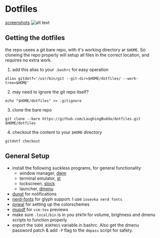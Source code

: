 # Dotfiles
[screenshots](https://imgur.com/a/hlQwaR9)
![alt text](https://imgur.com/DEpBmg1.png)



## Getting the dotfiles
the repo usees a git bare repo, with it's working directory ar `$HOME`. So cloneing the repo properly will setup all files in the correct location, and requires no extra work.
 1. add this alias to your `.bashrc` for easy operation
```
alias gitdotf='/usr/bin/git --git-dir=$HOME/dotfiles/ --work-tree=$HOME'
```
2. may need to ignore the git repo itself?
```
echo "$HOME/dotfiles" >> .gitignore
```
3. clone the bare repo
```
git clone --bare https://github.com/LaughingBudda/dotfiles.git $HOME/dotfiles
```
4.  checkout the content to your `$HOME` directory
```
gitdotf checkout
```
## General Setup
- install the following suckless programs, for general functionality
  - window manager, [dwm](https://github.com/LaughingBudda/dwm)
  - terminal emulator, [st](https://github.com/LaughingBudda/st)
  - lockscreen, [slock](https://tools.suckless.org/slock/)
  - launcher, [dmenu](https://tools.suckless.org/dmenu/)
- [dunst](https://github.com/dunst-project/dunst) for notifications
- [nerd-fonts](https://github.com/ryanoasis/nerd-fonts) for glyph support. I use `iosevka nerd fonts`
- [pywal](https://github.com/dylanaraps/pywal) for setting up the colorschemes
- [mupdf](https://mupdf.com/docs/manual-mupdf-gl.html) for `vim-tex` previews
- make sure `.local/bin` is in you `$PATH` for volume,  brighness and dmenu scripts to function properly
- export the `SUDO_ASKPASS` variable in bashrc. Also get the dmenu password patch & add `-P` flag to the `dmpass` script for safety.
